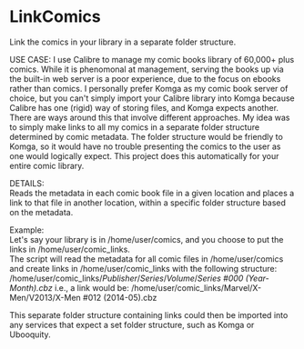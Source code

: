 # LinkComics
Link the comics in your library in a separate folder structure.

USE CASE:
I use Calibre to manage my comic books library of 60,000+ plus comics. While it is phenomonal at management, serving the books up via the built-in web server is a poor experience, due to the focus on ebooks rather than comics. I personally prefer Komga as my comic book server of choice, but you can't simply import your Calibre library into Komga because Calibre has one (rigid) way of storing files, and Komga expects another. There are ways around this that involve different approaches. My idea was to simply make links to all my comics in a separate folder structure determined by comic metadata. The folder structure would be friendly to Komga, so it would have no trouble presenting the comics to the user as one would logically expect. This project does this automatically for your entire comic library. 

DETAILS:<br>
Reads the metadata in each comic book file in a given location and places a link to that file in another location, within a specific folder structure based on the metadata.

Example:<br>
Let's say your library is in /home/user/comics, and you choose to put the links in /home/user/comic_links.<br>
    The script will read the metadata for all comic files in /home/user/comics and create links in /home/user/comic_links with the following structure:
    /home/user/comic_links/<i>Publisher</i>/<i>Series</i>/<i>Volume</i>/<i>Series #000 (Year-Month).cbz</i>
    i.e., a link would be:
    /home/user/comic_links/Marvel/X-Men/V2013/X-Men #012 (2014-05).cbz

This separate folder structure containing links could then be imported into any services that expect a set folder structure, such as Komga or Ubooquity.